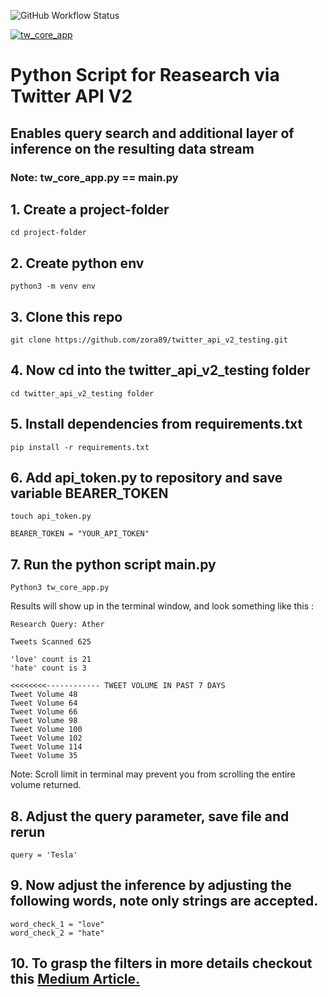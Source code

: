 ![GitHub Workflow Status](https://img.shields.io/github/workflow/status/zora89/twitter_api_v2_testing/Python%20application?style=for-the-badge)

[![tw_core_app](https://circleci.com/gh/zora89/twitter_api_v2_testing.svg?style=shield)](https://app.circleci.com/pipelines/github/zora89)

# Python Script for Reasearch via Twitter API V2

## Enables query search and additional layer of inference on the resulting data stream

### Note: tw_core_app.py == main.py 

## 1. Create a project-folder

```
cd project-folder
```

## 2. Create python env 

```
python3 -m venv env
```

## 3. Clone this repo

```
git clone https://github.com/zora89/twitter_api_v2_testing.git
```

## 4. Now cd into the twitter_api_v2_testing folder

```
cd twitter_api_v2_testing folder
```

## 5. Install dependencies from requirements.txt

```
pip install -r requirements.txt 
```
## 6. Add api_token.py to repository and save variable BEARER_TOKEN

```
touch api_token.py 
```
```
BEARER_TOKEN = "YOUR_API_TOKEN"
```
## 7. Run the python script main.py 

```
Python3 tw_core_app.py
```
>
Results will show up in the terminal window, and look something like this :

```
Research Query: Ather

Tweets Scanned 625

'love' count is 21 
'hate' count is 3

<<<<<<<<------------ TWEET VOLUME IN PAST 7 DAYS
Tweet Volume 48
Tweet Volume 64
Tweet Volume 66
Tweet Volume 98
Tweet Volume 100
Tweet Volume 102
Tweet Volume 114
Tweet Volume 35
```

Note: Scroll limit in terminal may prevent you from scrolling the entire volume returned. 
>
## 8. Adjust the query parameter, save file and rerun

```
query = 'Tesla'
```

## 9. Now adjust the inference by adjusting the following words, note only strings are accepted. 

```
word_check_1 = "love"
word_check_2 = "hate"

```

## 10. To grasp the filters in more details checkout this [Medium Article.](https://medium.com/@zorawar.purohit/python-beginners-research-with-twitter-api-v2-11f038c70368)